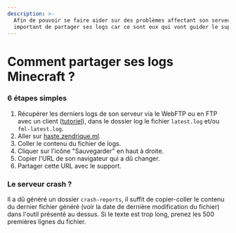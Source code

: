 ```yaml
---
description: >-
  Afin de pouvoir se faire aider sur des problèmes affectant son serveur, il est
  important de partager ses logs car ce sont eux qui vont guider le support.
---
```


# Comment partager ses logs Minecraft ?

### 6 étapes simples

1. Récupérer les derniers logs de son serveur via le WebFTP ou en FTP avec un client \([tutoriel](https://docs.idelya-network.fr/minecraft/acceder-au-ftp)\), dans le dossier log le fichier `latest.log` et/ou `fml-latest.log`.
2. Aller sur [haste.zendrique.ml](https://haste.zendrique.ml).
3. Coller le contenu du fichier de logs.
4. Cliquer sur l'icône "Sauvegarder" en haut à droite.
5. Copier l'URL de son navigateur qui a dû changer.
6. Partager cette URL avec le support.

### Le serveur crash ?

Il a dû généré un dossier `crash-reports`, il suffit de copier-coller le contenu du dernier fichier généré \(voir la date de dernière modification du fichier\) dans l'outil présenté au dessus. Si le texte est trop long, prenez les 500 premières lignes du fichier.

